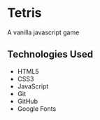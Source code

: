 # Tetris
A vanilla javascript game

<h2>Technologies Used</h2>

* HTML5
* CSS3
* JavaScript
* Git
* GitHub
* Google Fonts

